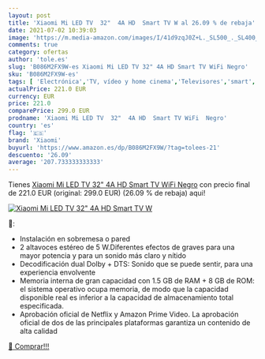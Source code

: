```yaml
---
layout: post
title: 'Xiaomi Mi LED TV  32"  4A HD  Smart TV W al 26.09 % de rebaja'
date: 2021-07-02 10:39:03
image: 'https://m.media-amazon.com/images/I/41d9zqJ0Z+L._SL500_._SL400_.jpg'
comments: true
category: ofertas
author: 'tole.es'
slug: 'B086M2FX9W-es Xiaomi Mi LED TV 32" 4A HD Smart TV WiFi Negro'
sku: 'B086M2FX9W-es'
tags: [ 'Electrónica','TV, vídeo y home cinema','Televisores','smart','tv','xiaomi', ]
actualPrice: 221.0 EUR
currency: EUR
price: 221.0
comparePrice: 299.0 EUR
prodname: 'Xiaomi Mi LED TV  32"  4A HD  Smart TV WiFi  Negro'
country: 'es'
flag: '🇪🇸'
brand: 'Xiaomi'
buyurl: 'https://www.amazon.es/dp/B086M2FX9W/?tag=tolees-21'
descuento: '26.09'
average: '207.733333333333'
---
```


Tienes [Xiaomi Mi LED TV  32"  4A HD  Smart TV WiFi  Negro](https://www.amazon.es/dp/B086M2FX9W/?tag=tolees-21) con precio final de  221.0 EUR (original: 299.0 EUR) (26.09 %  de rebaja) aqui!

[![Xiaomi Mi LED TV  32"  4A HD  Smart TV W](https://m.media-amazon.com/images/I/41d9zqJ0Z+L._SL500_._SL400_.jpg)](https://www.amazon.es/dp/B086M2FX9W/?tag=tolees-21)

🔎:

- Instalación en sobremesa o pared
- 2 altavoces estéreo de 5 W.Diferentes efectos de graves para una mayor potencia y para un sonido más claro y nítido
- Decodificación dual Dolby + DTS: Sonido que se puede sentir, para una experiencia envolvente
- Memoria interna de gran capacidad con 1.5 GB de RAM + 8 GB de ROM: el sistema operativo ocupa memoria, de modo que la capacidad disponible real es inferior a la capacidad de almacenamiento total especificada.
- Aprobación oficial de Netflix y Amazon Prime Video. La aprobación oficial de dos de las principales plataformas garantiza un contenido de alta calidad

[🛒 Comprar!!!](https://www.amazon.es/dp/B086M2FX9W/?tag=tolees-21)
